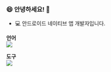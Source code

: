 ### 😄 안녕하세요! 👋

* 💻 안드로이드 네이티브 앱 개발자입니다.

**언어**  
<img src="https://img.shields.io/badge/Android-3DDC84?style=flat-square&logo=Android&logoColor=white"/>

**도구**  
<img src="https://img.shields.io/badge/Adobe XD-FF61F6?style=flat-square&logo=Adobe XD&logoColor=white&labelColor=FF61F6"/>

